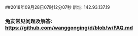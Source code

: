 ##2018年09月28日07时12分07秒 新址: 142.93.137.19
### 兔友常见问题及解答: https://github.com/wanggonging/d/blob/w/FAQ.md
